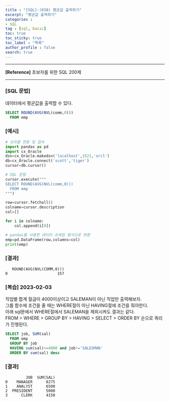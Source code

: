 ```yaml
---
title : "[SQL]-(038) 평균값 출력하기"
excerpt: "평균값 출력하기"
categories :
- SQL
tag : [sql, basic]
toc: true
toc_sticky: true
toc_label : "목록"
author_profile : false
search: true
---
```


---
**[Reference]** 초보자를 위한 SQL 200제

---
### [SQL 문법]
데이터에서 평균값을 출력할 수 있다.

```sql
SELECT ROUND(AVG(NVL(comm,0)))
  FROM emp
```
### [예시]
```python
# 오라클 연동 및 접속
import pandas as pd
import cx_Oracle
dsn=cx_Oracle.makedsn('localhost',1521,'orcl')
db=cx_Oracle.connect('scott','tiger')
cursor=db.cursor()

# SQL 문법
cursor.execute("""
SELECT ROUND(AVG(NVL(comm,0)))
  FROM emp
""")

row=cursor.fetchall()
colname=cursor.description
col=[]

for i in colname:
    col.append(i[0])

# pandas를 사용한 데이터 프레임 형식으로 변환
emp=pd.DataFrame(row,columns=col)
print(emp)
```
### [결과]
       ROUND(AVG(NVL(COMM,0)))
    0                      157

### [복습] 2023-02-03
직업별 합계 월급이 4000이상이고 SALEMAN이 아닌 직업만 출력해보자.  
그룹 함수에 조건을 줄 때는 WHERE절이 아닌 HAVING절에 조건을 줘야한다.    
아래 sql문에서 WHERE절에서 SALEMAN을 제외시켜도 결과는 같다.  
FROM > WHERE > GROUP BY > HAVING > SELECT > ORDER BY 순으로 쿼리가 진행된다.

```sql
SELECT job, SUM(sal)
  FROM emp
  GROUP BY job
  HAVING sum(sal)>=4000 and job!='SALESMAN'
  ORDER BY sum(sal) desc
```

### [결과]
             JOB  SUM(SAL)
    0    MANAGER      8275
    1    ANALYST      6500
    2  PRESIDENT      5000
    3      CLERK      4150